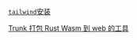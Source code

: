 [`tailwind`安装](https://tailwindcss.com/docs/installation)

[Trunk 打包 Rust Wasm 到 web 的工具](https://trunkrs.dev/)
